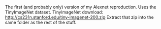 The first (and probably only) version of my Alexnet reproduction. Uses the TinyImageNet dataset.
TinyImageNet download: http://cs231n.stanford.edu/tiny-imagenet-200.zip
Extract that zip into the same folder as the rest of the stuff.
